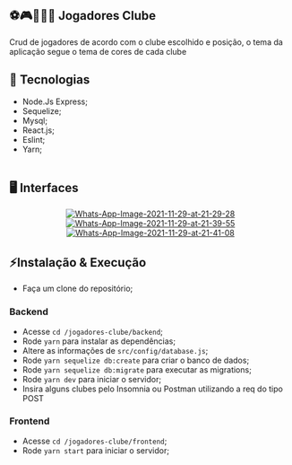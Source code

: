 ## ⚽🎮🤾🏾‍♀️ Jogadores Clube
 Crud de jogadores de acordo com o clube escolhido e posição, o tema da aplicação segue o tema de cores de cada clube
 
  ## 🚀 Tecnologias
 
 - Node.Js Express;
 - Sequelize;
 - Mysql;
 - React.js;
 - Eslint;
 - Yarn;
 <br></br>
 
## 🖥 Interfaces

<div align="center"><a href="https://ibb.co/93Q8BZ7"><img src="https://i.ibb.co/0VHD1sx/Whats-App-Image-2021-11-29-at-21-29-28.jpg" alt="Whats-App-Image-2021-11-29-at-21-29-28" border="0"></a></div>

<div align="center"><a href="https://ibb.co/yfYy6Mz"><img src="https://i.ibb.co/DV8C96B/Whats-App-Image-2021-11-29-at-21-39-55.jpg" alt="Whats-App-Image-2021-11-29-at-21-39-55" border="0"></a></div>

<div align="center"><a href="https://ibb.co/1R51k62"><img src="https://i.ibb.co/p48cSyX/Whats-App-Image-2021-11-29-at-21-41-08.jpg" alt="Whats-App-Image-2021-11-29-at-21-41-08" border="0"></a></div>
 
## ⚡Instalação & Execução

- Faça um clone do repositório;
### Backend
- Acesse `cd /jogadores-clube/backend`;
- Rode `yarn` para instalar as dependências;
- Altere as informações de `src/config/database.js`;
- Rode `yarn sequelize db:create` para criar o banco de dados;
- Rode `yarn sequelize db:migrate` para executar as migrations;
- Rode `yarn dev` para iniciar o servidor;
- Insira alguns clubes pelo Insomnia ou Postman utilizando a req do tipo POST
### Frontend 
- Acesse `cd /jogadores-clube/frontend`;
- Rode `yarn start` para iniciar o servidor;
 
